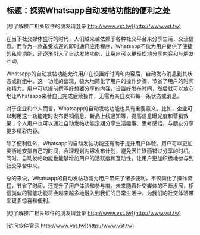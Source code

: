 ## **标题：探索Whatsapp自动发帖功能的便利之处**

[想了解推广相关软件的朋友请登录 http://www.vst.tw](http://www.vst.tw)

在当下社交媒体盛行的时代，人们越来越依赖于各种社交平台来分享生活、交流信息。而作为一款备受欢迎的即时通讯应用程序，Whatsapp不仅为用户提供了便捷的私聊功能，还逐渐引入了自动发帖功能，让用户可以更轻松地分享内容和与朋友互动。

Whatsapp的自动发帖功能允许用户在设置好时间和内容后，自动发布消息到其状态或群组中。这一功能的出现，极大地简化了用户的操作步骤，节省了用户的时间和精力。用户可以提前撰写好想要分享的内容，设置好发布时间，然后就可以放心地让Whatsapp来替自己完成后续操作，无需再亲自发布每一条状态或消息。

对于企业和个人而言，Whatsapp的自动发帖功能也具有重要意义。比如，企业可以利用这一功能定时发布促销信息、新品上线通知等，提高信息曝光度和营销效果；个人用户也可以通过自动发帖功能定期分享生活趣事、思考感悟，与朋友分享更多精彩内容。

除了便利性外，Whatsapp的自动发帖功能还有助于提升用户体验。用户可以更加灵活地安排自己的时间，合理规划内容发布计划，避免因忙碌而错过分享的时机。同时，自动发帖功能也能够增加用户的活跃度和互动性，让用户更加积极地参与到社交平台中来。

总的来说，Whatsapp的自动发帖功能为用户带来了诸多便利，不仅简化了操作流程，节省了时间，还提升了用户体验和参与度。未来随着社交媒体的不断发展，相信类似的智能功能将会越来越多地融入到我们的日常生活中，为我们的社交体验带来更多惊喜和便利。

[想了解推广相关软件的朋友请登录 http://www.vst.tw](http://www.vst.tw)


[访问软件官网 http://www.vst.tw](http://www.vst.tw)

